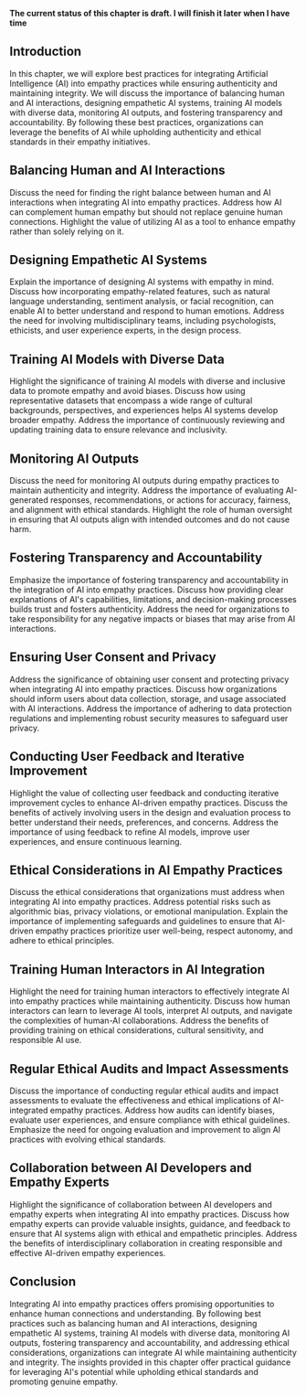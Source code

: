 **The current status of this chapter is draft. I will finish it later when I have time**

Introduction
------------

In this chapter, we will explore best practices for integrating Artificial Intelligence (AI) into empathy practices while ensuring authenticity and maintaining integrity. We will discuss the importance of balancing human and AI interactions, designing empathetic AI systems, training AI models with diverse data, monitoring AI outputs, and fostering transparency and accountability. By following these best practices, organizations can leverage the benefits of AI while upholding authenticity and ethical standards in their empathy initiatives.

Balancing Human and AI Interactions
-----------------------------------

Discuss the need for finding the right balance between human and AI interactions when integrating AI into empathy practices. Address how AI can complement human empathy but should not replace genuine human connections. Highlight the value of utilizing AI as a tool to enhance empathy rather than solely relying on it.

Designing Empathetic AI Systems
-------------------------------

Explain the importance of designing AI systems with empathy in mind. Discuss how incorporating empathy-related features, such as natural language understanding, sentiment analysis, or facial recognition, can enable AI to better understand and respond to human emotions. Address the need for involving multidisciplinary teams, including psychologists, ethicists, and user experience experts, in the design process.

Training AI Models with Diverse Data
------------------------------------

Highlight the significance of training AI models with diverse and inclusive data to promote empathy and avoid biases. Discuss how using representative datasets that encompass a wide range of cultural backgrounds, perspectives, and experiences helps AI systems develop broader empathy. Address the importance of continuously reviewing and updating training data to ensure relevance and inclusivity.

Monitoring AI Outputs
---------------------

Discuss the need for monitoring AI outputs during empathy practices to maintain authenticity and integrity. Address the importance of evaluating AI-generated responses, recommendations, or actions for accuracy, fairness, and alignment with ethical standards. Highlight the role of human oversight in ensuring that AI outputs align with intended outcomes and do not cause harm.

Fostering Transparency and Accountability
-----------------------------------------

Emphasize the importance of fostering transparency and accountability in the integration of AI into empathy practices. Discuss how providing clear explanations of AI's capabilities, limitations, and decision-making processes builds trust and fosters authenticity. Address the need for organizations to take responsibility for any negative impacts or biases that may arise from AI interactions.

Ensuring User Consent and Privacy
---------------------------------

Address the significance of obtaining user consent and protecting privacy when integrating AI into empathy practices. Discuss how organizations should inform users about data collection, storage, and usage associated with AI interactions. Address the importance of adhering to data protection regulations and implementing robust security measures to safeguard user privacy.

Conducting User Feedback and Iterative Improvement
--------------------------------------------------

Highlight the value of collecting user feedback and conducting iterative improvement cycles to enhance AI-driven empathy practices. Discuss the benefits of actively involving users in the design and evaluation process to better understand their needs, preferences, and concerns. Address the importance of using feedback to refine AI models, improve user experiences, and ensure continuous learning.

Ethical Considerations in AI Empathy Practices
----------------------------------------------

Discuss the ethical considerations that organizations must address when integrating AI into empathy practices. Address potential risks such as algorithmic bias, privacy violations, or emotional manipulation. Explain the importance of implementing safeguards and guidelines to ensure that AI-driven empathy practices prioritize user well-being, respect autonomy, and adhere to ethical principles.

Training Human Interactors in AI Integration
--------------------------------------------

Highlight the need for training human interactors to effectively integrate AI into empathy practices while maintaining authenticity. Discuss how human interactors can learn to leverage AI tools, interpret AI outputs, and navigate the complexities of human-AI collaborations. Address the benefits of providing training on ethical considerations, cultural sensitivity, and responsible AI use.

Regular Ethical Audits and Impact Assessments
---------------------------------------------

Discuss the importance of conducting regular ethical audits and impact assessments to evaluate the effectiveness and ethical implications of AI-integrated empathy practices. Address how audits can identify biases, evaluate user experiences, and ensure compliance with ethical guidelines. Emphasize the need for ongoing evaluation and improvement to align AI practices with evolving ethical standards.

Collaboration between AI Developers and Empathy Experts
-------------------------------------------------------

Highlight the significance of collaboration between AI developers and empathy experts when integrating AI into empathy practices. Discuss how empathy experts can provide valuable insights, guidance, and feedback to ensure that AI systems align with ethical and empathetic principles. Address the benefits of interdisciplinary collaboration in creating responsible and effective AI-driven empathy experiences.

Conclusion
----------

Integrating AI into empathy practices offers promising opportunities to enhance human connections and understanding. By following best practices such as balancing human and AI interactions, designing empathetic AI systems, training AI models with diverse data, monitoring AI outputs, fostering transparency and accountability, and addressing ethical considerations, organizations can integrate AI while maintaining authenticity and integrity. The insights provided in this chapter offer practical guidance for leveraging AI's potential while upholding ethical standards and promoting genuine empathy.
